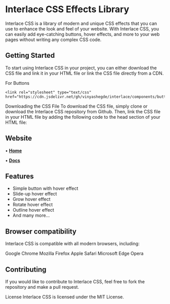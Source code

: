 # Interlace CSS Effects Library

Interlace CSS is a library of modern and unique CSS effects that you can use to enhance the look and feel of your website. With Interlace CSS, you can easily add eye-catching buttons, hover effects, and more to your web pages without writing any complex CSS code.

## Getting Started
To start using Interlace CSS in your project, you can either download the CSS file and link it in your HTML file or link the CSS file directly from a CDN.

For Buttons
```
<link rel="stylesheet" type="text/css" href="https://cdn.jsdelivr.net/gh/vinyashegde/interlace/components/buttons/buttons.css">
```

Downloading the CSS File
To download the CSS file, simply clone or download the Interlace CSS repository from Github. Then, link the CSS file in your HTML file by adding the following code to the head section of your HTML file:

## Website

• [**Home**](https://vinyashegde.github.io/interlace/index.html)

• [**Docs**](https://vinyashegde.github.io/interlace/docs.html)

## Features
- Simple button with hover effect
- Slide-up hover effect
- Grow hover effect
- Rotate hover effect
- Outline hover effect
- And many more...

## Browser compatibility
Interlace CSS is compatible with all modern browsers, including:

Google Chrome
Mozilla Firefox
Apple Safari
Microsoft Edge
Opera

## Contributing
If you would like to contribute to Interlace CSS, feel free to fork the repository and make a pull request.

License
Interlace CSS is licensed under the MIT License.

